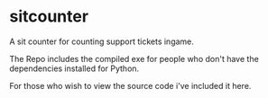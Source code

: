 # sitcounter
A sit counter for counting support tickets ingame.

The Repo includes the compiled exe for people who don't have the dependencies installed for Python.

For those who wish to view the source code i've included it here.
